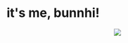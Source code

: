 # it's me, bunnhi!
<div id="header" align="center">
  <img src="https://media.giphy.com/media/WgncljJskOk6SsyiRz/giphy.gif" width=device-width/>
</div>

